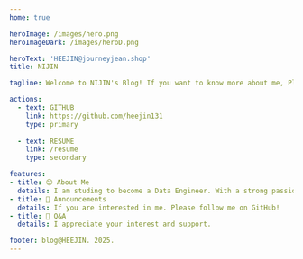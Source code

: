 ```yaml
---
home: true

heroImage: /images/hero.png
heroImageDark: /images/heroD.png

heroText: 'HEEJIN@journeyjean.shop'
title: NIJIN 

tagline: Welcome to NIJIN's Blog! If you want to know more about me, Please click the buttons below.

actions:
  - text: GITHUB
    link: https://github.com/heejin131
    type: primary
  
  - text: RESUME
    link: /resume
    type: secondary

features:
- title: 😊 About Me
  details: I am studing to become a Data Engineer. With a strong passion for problem-solving and attention to detail, I aim to turn complex data into meaningful insights.
- title: 📣 Announcements
  details: If you are interested in me. Please follow me on GitHub!
- title: 🙏 Q&A
  details: I appreciate your interest and support.  

footer: blog@HEEJIN. 2025.
---
```

